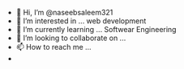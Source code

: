 - 👋 Hi, I’m @naseebsaleem321
- 👀 I’m interested in ... web development
- 🌱 I’m currently learning ... Softwear Engineering
- 💞️ I’m looking to collaborate on ...
- 📫 How to reach me ... 
- 

<!---
naseebsaleem321/naseebsaleem321 is a ✨ special ✨ repository because its `README.md` (this file) appears on your GitHub profile.
You can click the Preview link to take a look at your changes.
--->
